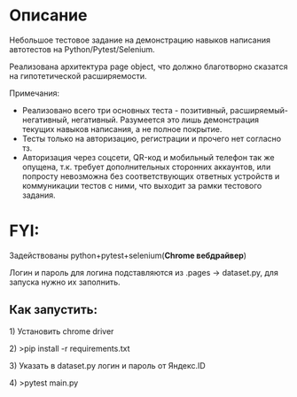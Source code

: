<p><h1>Описание</h1>
Небольшое тестовое задание на демонстрацию навыков написания автотестов на Python/Pytest/Selenium.</p>

<p>Реализована архитектура page object, что должно благотворно сказатся на гипотетической расширяемости.</p>
<p>Примечания:</p>
<ul>
<li>Реализовано всего три основных теста - позитивный, расширяемый-негативный, негативный. Разумеется это лишь демонстрация текущих навыков написания, а не полное покрытие.</li>
<li>Тесты только на авторизацию, регистрации и прочего нет согласно тз. </li>
<li>Авторизация через соцсети, QR-код и мобильный телефон так же опущена, т.к. требует дополнительных сторонних аккаунтов, или попросту невозможна без соответствующих ответных устройств и коммуникации тестов с ними, что выходит за рамки тестового задания.</li>
</ul>


<h1>FYI: </h1>
<p> Задействованы python+pytest+selenium(<b>Chrome вебдрайвер</b>)</p>
<p>Логин и пароль для логина подставляются из .pages -> dataset.py, для запуска нужно их заполнить.</p>
<h2>Как запустить:</h2>
<p>1) Установить chrome driver</p>
<p>2) >pip install -r requirements.txt</p>
<p>3) Указать в dataset.py логин и пароль от Яндекс.ID</p>
<p>4) >pytest main.py</p>


